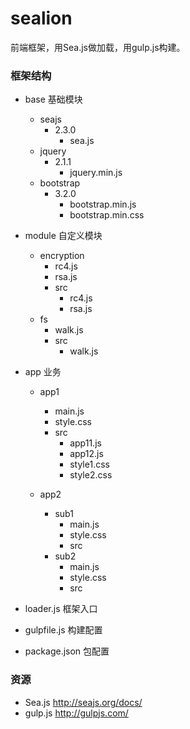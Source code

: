 # sealion

前端框架，用Sea.js做加载，用gulp.js构建。

### 框架结构

+ base 基础模块
  - seajs
    - 2.3.0
      - sea.js
  - jquery
    - 2.1.1
      - jquery.min.js
  - bootstrap
    - 3.2.0
      - bootstrap.min.js
      - bootstrap.min.css

+ module 自定义模块
  - encryption
    - rc4.js
    - rsa.js
    - src
      - rc4.js
      - rsa.js
  - fs
    - walk.js
    - src
      - walk.js

+ app 业务
  - app1
    - main.js
    - style.css
    - src
      - app11.js
      - app12.js
      - style1.css
      - style2.css
  
  - app2
    - sub1
      - main.js
      - style.css
      - src
    - sub2
      - main.js
      - style.css
      - src
    
- loader.js 框架入口

- gulpfile.js 构建配置

- package.json 包配置

### 资源
- Sea.js  http://seajs.org/docs/
- gulp.js  http://gulpjs.com/
